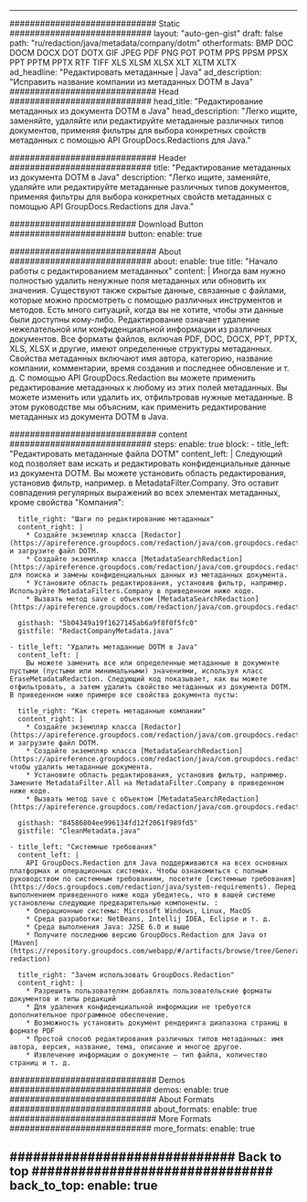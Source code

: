 
---
############################# Static ############################
layout: "auto-gen-gist" 
draft: false
path: "ru/redaction/java/metadata/company/dotm"
otherformats: BMP DOC DOCM DOCX DOT DOTX GIF JPEG PDF PNG POT POTM PPS PPSM PPSX PPT PPTM PPTX RTF TIFF XLS XLSM XLSX XLT XLTM XLTX  
ad_headline: "Редактировать метаданные | Java"
ad_description: "Исправить название компании из метаданных DOTM в Java"
############################# Head ############################
head_title: "Редактирование метаданных из документа DOTM в Java"
head_description: "Легко ищите, заменяйте, удаляйте или редактируйте метаданные различных типов документов, применяя фильтры для выбора конкретных свойств метаданных с помощью API GroupDocs.Redactions для Java."

############################# Header ############################
title: "Редактирование метаданных из документа DOTM в Java"
description: "Легко ищите, заменяйте, удаляйте или редактируйте метаданные различных типов документов, применяя фильтры для выбора конкретных свойств метаданных с помощью API GroupDocs.Redactions для Java."

######################### Download Button #######################
button:
    enable: true

############################# About ############################
about:
    enable: true
    title: "Начало работы с редактированием метаданных"
    content: |
        Иногда вам нужно полностью удалить ненужные поля метаданных или обновить их значения. Существуют также скрытые данные, связанные с файлами, которые можно просмотреть с помощью различных инструментов и методов. Есть много ситуаций, когда вы не хотите, чтобы эти данные были доступны кому-либо. Редактирование означает удаление нежелательной или конфиденциальной информации из различных документов. Все форматы файлов, включая PDF, DOC, DOCX, PPT, PPTX, XLS, XLSX и другие, имеют определенные структуры метаданных. Свойства метаданных включают имя автора, категорию, название компании, комментарии, время создания и последнее обновление и т. д. С помощью API GroupDocs.Redaction вы можете применить редактирование метаданных к любому из этих полей метаданных. Вы можете изменить или удалить их, отфильтровав нужные метаданные. В этом руководстве мы объясним, как применить редактирование метаданных из документа DOTM в Java.

############################# content ############################
steps:
    enable: true
    block:
    - title_left: "Редактировать метаданные файла DOTM"
      content_left: |
        Следующий код позволяет вам искать и редактировать конфиденциальные данные из документа DOTM. Вы можете установить область редактирования, установив фильтр, например. в MetadataFilter.Company. Это оставит совпадения регулярных выражений во всех элементах метаданных, кроме свойства "Компания": 

      title_right: "Шаги по редактированию метаданных"
      content_right: |
        * Создайте экземпляр класса [Redactor](https://apireference.groupdocs.com/redaction/java/com.groupdocs.redaction/Redactor) и загрузите файл DOTM.
        * Создайте экземпляр класса [MetadataSearchRedaction](https://apireference.groupdocs.com/redaction/java/com.groupdocs.redaction.redactions/MetadataSearchRedaction) для поиска и замены конфиденциальных данных из метаданных документа.
        * Установите область редактирования, установив фильтр, например. Используйте MetadataFilters.Company в приведенном ниже коде.
        * Вызвать метод save с объектом [MetadataSearchRedaction](https://apireference.groupdocs.com/redaction/java/com.groupdocs.redaction.redactions/MetadataSearchRedaction) 

      gisthash: "5b04349a19f1627145ab6a9f8f0f5fc0"
      gistfile: "RedactCompanyMetadata.java"
      
    - title_left: "Удалить метаданные DOTM в Java"
      content_left: |
        Вы можете заменить все или определенные метаданные в документе пустыми (пустыми или минимальными) значениями, используя класс EraseMetadataRedaction. Следующий код показывает, как вы можете отфильтровать, а затем удалить свойство метаданных из документа DOTM. В приведенном ниже примере все свойства документа пусты: 
        
      title_right: "Как стереть метаданные компании"
      content_right: |
        * Создайте экземпляр класса [Redactor](https://apireference.groupdocs.com/redaction/java/com.groupdocs.redaction/Redactor) и загрузите файл DOTM.
        * Создайте экземпляр класса [MetadataSearchRedaction](https://apireference.groupdocs.com/redaction/java/com.groupdocs.redaction.redactions/MetadataSearchRedaction), чтобы удалить метаданные документа.
        * Установите область редактирования, установив фильтр, например. Замените MetadataFilter.All на MetadataFilter.Company в приведенном ниже коде.
        * Вызвать метод save с объектом [MetadataSearchRedaction](https://apireference.groupdocs.com/redaction/java/com.groupdocs.redaction.redactions/MetadataSearchRedaction) 
        
      gisthash: "84586804ee996134fd12f2061f989fd5"
      gistfile: "CleanMetadata.java"

    - title_left: "Системные требования"
      content_left: |
        API GroupDocs.Redaction для Java поддерживаются на всех основных платформах и операционных системах. Чтобы ознакомиться с полным руководством по системным требованиям, посетите [системные требования](https://docs.groupdocs.com/redaction/java/system-requirements). Перед выполнением приведенного ниже кода убедитесь, что в вашей системе установлены следующие предварительные компоненты. :
        * Операционные системы: Microsoft Windows, Linux, MacOS
        * Среда разработки: NetBeans, Intellij IDEA, Eclipse и т. д.
        * Среда выполнения Java: J2SE 6.0 и выше
        * Получите последнюю версию GroupDocs.Redaction для Java от [Maven](https://repository.groupdocs.com/webapp/#/artifacts/browse/tree/General/repo/com/groupdocs/groupdocs-redaction)
        
      title_right: "Зачем использовать GroupDocs.Redaction"
      content_right: |
        * Разрешить пользователям добавлять пользовательские форматы документов и типы редакций
        * Для удаления конфиденциальной информации не требуется дополнительное программное обеспечение.
        * Возможность установить документ рендеринга диапазона страниц в формате PDF
        * Простой способ редактирования различных типов метаданных: имя автора, версия, название, тема, описание и многое другое.
        * Извлечение информации о документе — тип файла, количество страниц и т. д.
        

############################# Demos ############################
demos:
    enable: true
############################# About Formats ############################
about_formats:
    enable: true
############################# More Formats ############################
more_formats:
    enable: true

############################# Back to top ###############################
back_to_top:
    enable: true
---